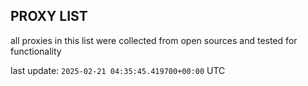## PROXY LIST

all proxies in this list were collected from open sources and tested for functionality

last update: `2025-02-21 04:35:45.419700+00:00` UTC